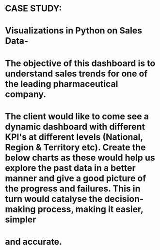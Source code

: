 # CASE STUDY:
# Visualizations in Python on Sales Data-

# The objective of this dashboard is to understand sales trends for one of the leading pharmaceutical company.
# The client would like to come see a dynamic dashboard with different KPI's at different levels (National, Region & Territory etc). Create the below charts as these would help us explore the past data in a better manner and give a good picture of the progress and failures. This in turn would catalyse the decision-making process, making it easier, simpler
# and accurate.
